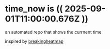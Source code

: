 # time_now is (( 2025-09-01T11:00:00.676Z ))

an automated repo that shows the currnent time

inspired by [breakingheatmap](https://github.com/breakingheatmap/breakingheatmap)